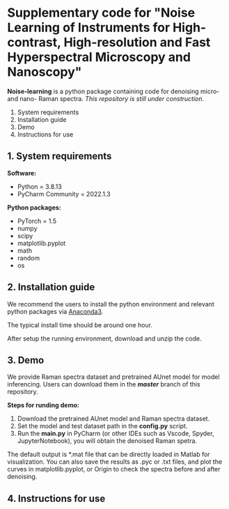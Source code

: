 # Supplementary code for "Noise Learning of Instruments for High-contrast, High-resolution and Fast Hyperspectral Microscopy and Nanoscopy"

**Noise-learning** is a python package containing code for denoising micro- and nano- Raman spectra. 
*This repository is still under construction.*
1. System requirements
2. Installation guide
3. Demo
4. Instructions for use

## 1. System requirements
**Software:**

-  Python = 3.8.13
-  PyCharm Community = 2022.1.3 

**Python packages:**
-  PyTorch = 1.5
-  numpy
-  scipy
-  matplotlib.pyplot
-  math
-  random
-  os

## 2. Installation guide
We recommend the users to install the python environment and relevant python packages via [Anaconda3](https://www.anaconda.com/download). 

The typical install time should be around one hour.

After setup the running environment, download and unzip the code.

## 3. Demo
We provide  Raman spectra dataset and pretrained AUnet model for model inferencing. Users can download them in the ***master*** branch of this repository.

**Steps for runding demo:**

1. Download the pretrained AUnet model and Raman spectra dataset.
2. Set the model and test dataset path in the **config.py** script.
3. Run the **main.py** in PyCharm (or other IDEs such as Vscode, Spyder, JupyterNotebook), you will obtain the denoised Raman spetra.

The default output is *.mat file that can be directly loaded in Matlab for visualization. You can also save the results as .pyc or .txt files, and plot the curves in matplotlib.pyplot, or Origin to check the spectra before and after denoising.

## 4. Instructions for use


